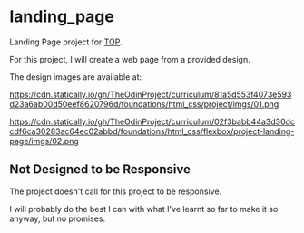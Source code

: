 # landing_page

Landing Page project for 
[TOP](https://www.theodinproject.com/lessons/foundations-landing-page).

For this project, I will create a web page from a provided design.

The design images are available at:

<https://cdn.statically.io/gh/TheOdinProject/curriculum/81a5d553f4073e593d23a6ab00d50eef8620796d/foundations/html_css/project/imgs/01.png>

<https://cdn.statically.io/gh/TheOdinProject/curriculum/02f3babb44a3d30dccdf6ca30283ac64ec02abbd/foundations/html_css/flexbox/project-landing-page/imgs/02.png>

## Not Designed to be Responsive

The project doesn't call for this project to be responsive.

I will probably do the best I can with what I've learnt so far to make it so
anyway, but no promises.
